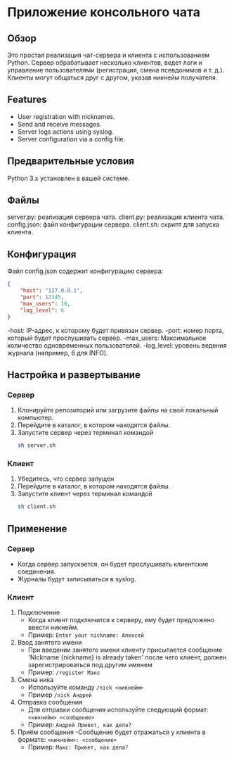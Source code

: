 # Приложение консольного чата

## Обзор
Это простая реализация чат-сервера и клиента с использованием Python. Сервер обрабатывает несколько клиентов, ведет логи и управление пользователями (регистрация, смена псевдонимов и т. д.). Клиенты могут общаться друг с другом, указав никнейм получателя.

## Features
- User registration with nicknames.
- Send and receive messages.
- Server logs actions using syslog.
- Server configuration via a config file.

## Предварительные условия
Python 3.x установлен в вашей системе.

## Файлы
server.py: реализация сервера чата.
client.py: реализация клиента чата.
config.json: файл конфигурации сервера.
client.sh: скрипт для запуска клиента.

## Конфигурация
Файл config.json содержит конфигурацию сервера:
```json
{
    "host": "127.0.0.1",
    "port": 12345,
    "max_users": 10,
    "log_level": 6
}
```
-host: IP-адрес, к которому будет привязан сервер.
-port: номер порта, который будет прослушивать сервер.
-max_users: Максимальное количество одновременных пользователей.
-log_level: уровень ведения журнала (например, 6 для INFO).

## Настройка и развертывание

### Сервер
1. Клонируйте репозиторий или загрузите файлы на свой локальный компьютер.
2. Перейдите в каталог, в котором находятся файлы.
3. Запустите сервер через терминал командой
    ```sh
    sh server.sh
    ```

### Клиент
1. Убедитесь, что сервер запущен
2. Перейдите в каталог, в котором находятся файлы.
3. Запустите клиент через терминал командой
    ```sh
    sh client.sh
    ```
## Применение
### Сервер
- Когда сервер запускается, он будет прослушивать клиентские соединения.
- Журналы будут записываться в syslog.

### Клиент
1. Подключение
   - Когда клиент подключится к серверу, ему будет предложено ввести никнейм.
   - Пример: `Enter your nickname: Алексей`
2. Ввод занятого имени
   - При введении занятого имени клиенту присылается сообщение 'Nickname {nickname} is already taken' после чего клиент, должен зарегистрироваться под другим именем
   - Пример: `/register Макс`
3. Смена ника
   - Используйте команду `/nick <никнейм>`
   - Пример `/nick Андрей`
4. Отправка сообщения
   - Для отправки сообщения используйте следующий формат: `<никнейм> <сообщение>`
   - Пример: `Андрей Привет, как дела?`
5. Приём сообщения
   -Сообщение будет отражаться у клиента в формате:  `<никнейм>: <сообщение>`
   - Пример: `Макс: Привет, как дела?`
